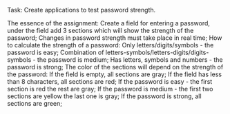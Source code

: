 Task:
Create applications to test password strength.

The essence of the assignment:
Create a field for entering a password, under the field add 3 sections which will show the strength of the password;
Changes in password strength must take place in real time;
How to calculate the strength of a password:
Only letters/digits/symbols - the password is easy;
Combination of letters-symbols/letters-digits/digits-symbols - the password is medium;
Has letters, symbols and numbers - the password is strong;
The color of the sections will depend on the strength of the password:
If the field is empty, all sections are gray;
If the field has less than 8 characters, all sections are red;
If the password is easy - the first section is red the rest are gray;
If the password is medium - the first two sections are yellow the last one is gray;
If the password is strong, all sections are green;
